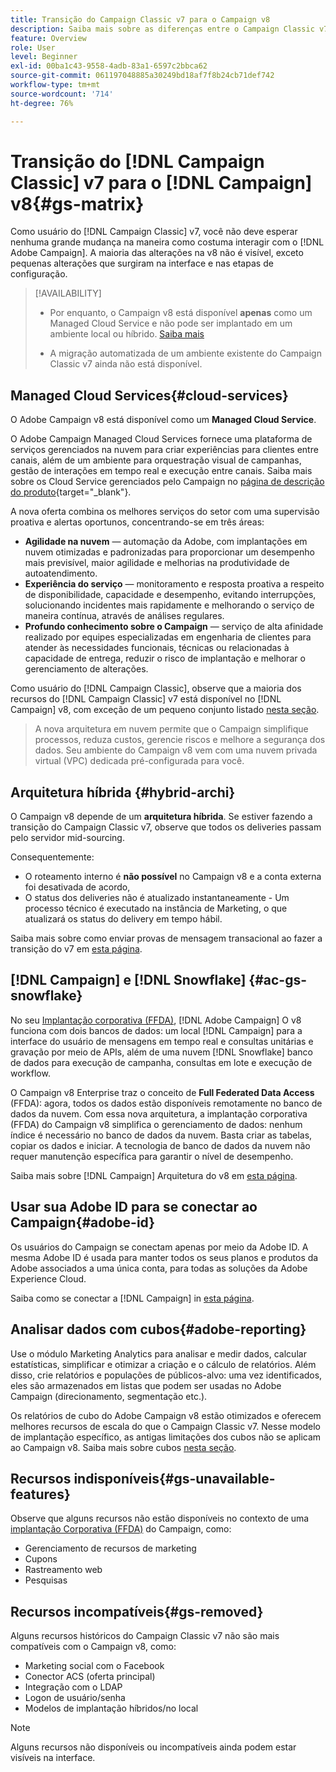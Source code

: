 ```yaml
---
title: Transição do Campaign Classic v7 para o Campaign v8
description: Saiba mais sobre as diferenças entre o Campaign Classic v7 e o Campaign v8.
feature: Overview
role: User
level: Beginner
exl-id: 00ba1c43-9558-4adb-83a1-6597c2bbca62
source-git-commit: 061197048885a30249bd18af7f8b24cb71def742
workflow-type: tm+mt
source-wordcount: '714'
ht-degree: 76%

---
```


# Transição do [!DNL Campaign Classic] v7 para o [!DNL Campaign] v8{#gs-matrix}

Como usuário do [!DNL Campaign Classic] v7, você não deve esperar nenhuma grande mudança na maneira como costuma interagir com o [!DNL Adobe Campaign]. A maioria das alterações na v8 não é visível, exceto pequenas alterações que surgiram na interface e nas etapas de configuração.

>[!AVAILABILITY]
>
>* Por enquanto, o Campaign v8 está disponível **apenas** como um Managed Cloud Service e não pode ser implantado em um ambiente local ou híbrido. [Saiba mais](#cloud-services)
>
>* A migração automatizada de um ambiente existente do Campaign Classic v7 ainda não está disponível.


## Managed Cloud Services{#cloud-services}

O Adobe Campaign v8 está disponível como um **Managed Cloud Service**.

O Adobe Campaign Managed Cloud Services fornece uma plataforma de serviços gerenciados na nuvem para criar experiências para clientes entre canais, além de um ambiente para orquestração visual de campanhas, gestão de interações em tempo real e execução entre canais. Saiba mais sobre os Cloud Service gerenciados pelo Campaign no [página de descrição do produto](https://helpx.adobe.com/br/legal/product-descriptions/adobe-campaign-managed-cloud-services.html){target="_blank"}.

A nova oferta combina os melhores serviços do setor com uma supervisão proativa e alertas oportunos, concentrando-se em três áreas:

* **Agilidade na nuvem** — automação da Adobe, com implantações em nuvem otimizadas e padronizadas para proporcionar um desempenho mais previsível, maior agilidade e melhorias na produtividade de autoatendimento.
* **Experiência do serviço** — monitoramento e resposta proativa a respeito de disponibilidade, capacidade e desempenho, evitando interrupções, solucionando incidentes mais rapidamente e melhorando o serviço de maneira contínua, através de análises regulares.
* **Profundo conhecimento sobre o Campaign** — serviço de alta afinidade realizado por equipes especializadas em engenharia de clientes para atender às necessidades funcionais, técnicas ou relacionadas à capacidade de entrega, reduzir o risco de implantação e melhorar o gerenciamento de alterações.

Como usuário do [!DNL Campaign Classic], observe que a maioria dos recursos do [!DNL Campaign Classic] v7 está disponível no [!DNL Campaign] v8, com exceção de um pequeno conjunto listado [nesta seção](#gs-removed).

>A nova arquitetura em nuvem permite que o Campaign simplifique processos, reduza custos, gerencie riscos e melhore a segurança dos dados. Seu ambiente do Campaign v8 vem com uma nuvem privada virtual (VPC) dedicada pré-configurada para você.


## Arquitetura híbrida {#hybrid-archi}

O Campaign v8 depende de um **arquitetura híbrida**. Se estiver fazendo a transição do Campaign Classic v7, observe que todos os deliveries passam pelo servidor mid-sourcing.

Consequentemente:

* O roteamento interno é **não possível** no Campaign v8 e a conta externa foi desativada de acordo,
* O status dos deliveries não é atualizado instantaneamente - Um processo técnico é executado na instância de Marketing, o que atualizará os status do delivery em tempo hábil.


Saiba mais sobre como enviar provas de mensagem transacional ao fazer a transição do v7 em [esta página](../send/transactional-template.md#transition-from-v7).


## [!DNL Campaign] e [!DNL Snowflake] {#ac-gs-snowflake}

No seu [Implantação corporativa (FFDA)](../architecture/enterprise-deployment.md), [!DNL Adobe Campaign] O v8 funciona com dois bancos de dados: um local [!DNL Campaign] para a interface do usuário de mensagens em tempo real e consultas unitárias e gravação por meio de APIs, além de uma nuvem [!DNL Snowflake] banco de dados para execução de campanha, consultas em lote e execução de workflow.

O Campaign v8 Enterprise traz o conceito de **Full Federated Data Access** (FFDA): agora, todos os dados estão disponíveis remotamente no banco de dados da nuvem. Com essa nova arquitetura, a implantação corporativa (FFDA) do Campaign v8 simplifica o gerenciamento de dados: nenhum índice é necessário no banco de dados da nuvem. Basta criar as tabelas, copiar os dados e iniciar. A tecnologia de banco de dados da nuvem não requer manutenção específica para garantir o nível de desempenho.

Saiba mais sobre [!DNL Campaign] Arquitetura do v8 em [esta página](../architecture/architecture.md).


## Usar sua Adobe ID para se conectar ao Campaign{#adobe-id}

Os usuários do Campaign se conectam apenas por meio da Adobe ID. A mesma Adobe ID é usada para manter todos os seus planos e produtos da Adobe associados a uma única conta, para todas as soluções da Adobe Experience Cloud.

Saiba como se conectar a [!DNL Campaign] in [esta página](connect.md).

## Analisar dados com cubos{#adobe-reporting}

Use o módulo Marketing Analytics para analisar e medir dados, calcular estatísticas, simplificar e otimizar a criação e o cálculo de relatórios. Além disso, crie relatórios e populações de públicos-alvo: uma vez identificados, eles são armazenados em listas que podem ser usadas no Adobe Campaign (direcionamento, segmentação etc.).

Os relatórios de cubo do Adobe Campaign v8 estão otimizados e oferecem melhores recursos de escala do que o Campaign Classic v7. Nesse modelo de implantação específico, as antigas limitações dos cubos não se aplicam ao Campaign v8. Saiba mais sobre cubos [nesta seção](../../v8/reporting/gs-cubes.md).

## Recursos indisponíveis{#gs-unavailable-features}

Observe que alguns recursos não estão disponíveis no contexto de uma [implantação Corporativa (FFDA)](../architecture/enterprise-deployment.md) do Campaign, como:

* Gerenciamento de recursos de marketing
* Cupons
* Rastreamento web
* Pesquisas

## Recursos incompatíveis{#gs-removed}

Alguns recursos históricos do Campaign Classic v7 não são mais compatíveis com o Campaign v8, como:

* Marketing social com o Facebook
* Conector ACS (oferta principal)
* Integração com o LDAP
* Logon de usuário/senha
* Modelos de implantação híbridos/no local


>[!NOTE]
>
>Alguns recursos não disponíveis ou incompatíveis ainda podem estar visíveis na interface.
